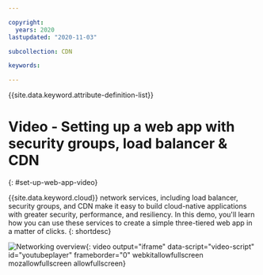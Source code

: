 ```yaml
---

copyright:
  years: 2020
lastupdated: "2020-11-03"

subcollection: CDN

keywords:

---
```


{{site.data.keyword.attribute-definition-list}}

# Video - Setting up a web app with security groups, load balancer & CDN
{: #set-up-web-app-video}

{{site.data.keyword.cloud}} network services, including load balancer, security groups, and CDN make it easy to build cloud-native applications with greater security, performance, and resiliency. In this demo, you'll learn how you can use these services to create a simple three-tiered web app in a matter of clicks.
{: shortdesc}

![Networking overview](https://www.youtube.com/embed/LRvNCXvtkX0){: video output="iframe" data-script="video-script" id="youtubeplayer" frameborder="0" webkitallowfullscreen mozallowfullscreen allowfullscreen}
